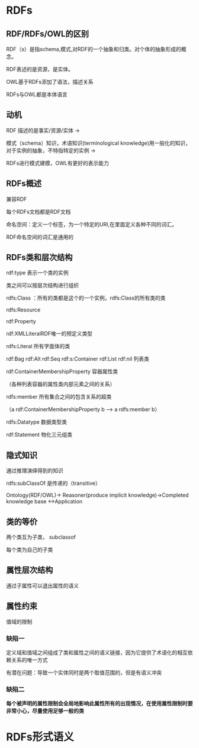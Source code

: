 # RDFs
## RDF/RDFs/OWL的区别
RDF（s）是指schema,模式,对RDF的一个抽象和归类。对个体的抽象形成的概念。

RDF表述的是资源，是实体。

OWL基于RDFs添加了语法，描述关系

RDFs与OWL都是本体语言

## 动机
RDF 描述的是事实/资源/实体 ->

模式（schema）知识，术语知识(terminological knowledge)用一般化的知识，对于实例的抽象，不特指特定的实例 ->

RDFs进行模式建模，OWL有更好的表示能力

## RDFs概述
兼容RDF

每个RDFs文档都是RDF文档

命名空间：定义一个标签，为一个特定的URI,在里面定义各种不同的词汇。

RDF命名空间的词汇是通用的


## RDFs类和层次结构
rdf:type 表示一个类的实例

类之间可以按层次结构进行组织

rdfs:Class ：所有的类都是这个的一个实例，rdfs:Class的所有类的类

rdfs:Resource 

rdf:Property

rdf:XMLLiteralRDF唯一的预定义类型 

rdfs:Literal 所有字面体的类

rdf:Bag rdf:Alt rdf:Seq rdf:s:Container rdf:List rdf:nil 列表类 

rdf:ContainerMembershipProperty 容器属性类

（各种列表容器的属性类内部元素之间的关系）

rdfs:member 所有集合之间的包含关系的超类

（a rdf:ContainerMembershipProperty b --> a rdfs:member b）

rdfs:Datatype 数据类型类

rdf:Statement 物化三元组类

## 隐式知识
通过推理演绎得到的知识

rdfs:subClassOf 是传递的（transitive）

Ontology(RDF/OWL)-> Reasoner(produce implicit knowledge)->Completed knowledge base <->Application

## 类的等价
两个类互为子类， subclassof

每个类为自己的子类

## 属性层次结构
通过子属性可以退出属性的语义

## 属性约束
值域的限制

### 缺陷一
定义域和值域之间组成了类和属性之间的语义链接，因为它提供了术语化的相互依赖关系的唯一方式

有潜在问题：导致一个实体同时是两个取值范围的，但是有语义冲突

### 缺陷二


**每个被声明的属性限制会全局地影响此属性所有的出现情况，在使用属性限制时要非常小心，尽量使用足够一般的类**


# RDFs形式语义
